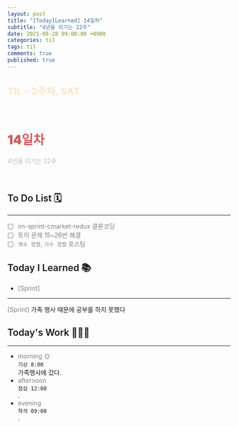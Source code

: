 ```yaml
---
layout: post
title: "[TodayILearned] 14일차"
subtitle: "4년을 이기는 22주"
date: 2021-08-28 09:00:00 +0900
categories: til
tags: til
comments: true
published: true
---
```


## <span style="color:Bisque;font-size: 22px">TIL - 2주차, SAT</span>

<br />

# **<span style="font-weight:900;color:indianred">14일차</span>**

**<span style="color:lightgray">4년을 이기는 22주</span>**

<br />

## <span style="font-weight:600">To Do List</span> 🗓

---

- [ ] <span style="color:gray">im-sprint-cmarket-redux 클론코딩</span>
- [ ] <span style="color:gray">토이 문제 15~26번 해결</span>
- [ ] <span style="color:gray">`계수 정렬`, `기수 정렬` 포스팅</span>

## <span style="font-weight:600">Today I Learned</span> 📚

- <span style="color:gray">[Sprint] </span>

---

<span style="color:gray">[Sprint] </span>
가족 행사 때문에 공부를 하지 못했다

## <span style="font-weight:600">Today's Work</span> 🧗🏻‍♂️

---

- <span style="color:gray">morning 🌞</span> <br>
  `기상 8:00` <br>
  가족행사에 갔다.
- <span style="color:gray">afternoon</span> <br>
  `점심 12:00`<br>
  .
- <span style="color:gray">evening</span> <br>
  `착석 09:00`<br>
  .
